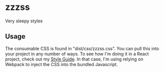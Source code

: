# zzzss

Very sleepy styles

## Usage

The consumable CSS is found in "dist/css/zzzss.css". You can pull this into your project in any number of ways. To see how I'm doing it in a React project, check out my [Style Guide](https://github.com/BillyZac/style-guide/blob/master/main.js). In that case, I'm using relying on Webpack to inject the CSS into the bundled Javascript.
